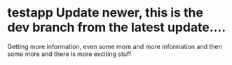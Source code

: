 # testapp Update newer, this is the dev branch from the latest update....
Getting more information, even some more
and more information and then some more
and there is more exciting stuff
